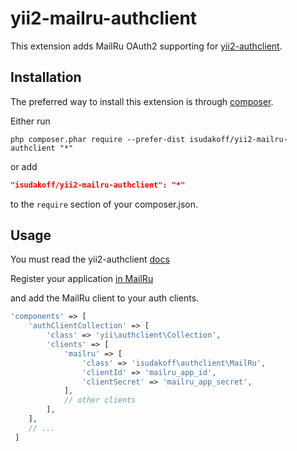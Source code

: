 # yii2-mailru-authclient

This extension adds MailRu OAuth2 supporting for [yii2-authclient](https://github.com/yiisoft/yii2-authclient).

## Installation

The preferred way to install this extension is through [composer](http://getcomposer.org/download/).

Either run

```
php composer.phar require --prefer-dist isudakoff/yii2-mailru-authclient "*"
```

or add

```json
"isudakoff/yii2-mailru-authclient": "*"
```

to the `require` section of your composer.json.

## Usage

You must read the yii2-authclient [docs](https://github.com/yiisoft/yii2-authclient/tree/master/docs/guide)

Register your application [in MailRu](https://api.mail.ru/apps/my/add/)

and add the MailRu client to your auth clients.

```php
'components' => [
    'authClientCollection' => [
        'class' => 'yii\authclient\Collection',
        'clients' => [
            'mailru' => [
                'class' => 'isudakoff\authclient\MailRu',
                'clientId' => 'mailru_app_id',
                'clientSecret' => 'mailru_app_secret',
            ],
            // other clients
        ],
    ],
    // ...
 ]
 ```